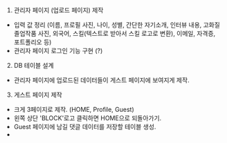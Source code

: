 1. 관리자 페이지 (업로드 페이지) 제작

- 입력 값 정리 (이름, 프로필 사진, 나이, 성별, 간단한 자기소개, 인터뷰 내용, 고화질 졸업작품 사진, 외국어, 스킬(텍스트로 받아서 스킬 로고로 변환), 이메일, 자격증, 포트폴리오 등)
- 관리자 페이지 로그인 기능 구현 (?)

2. DB 테이블 설계

- 관리자 페이지에 업로드된 데이터들이 게스트 페이지에 보여지게 제작.

3. 게스트 페이지 제작

- 크게 3페이지로 제작. (HOME, Profile, Guest)
- 왼쪽 상단 'BLOCK'로고 클릭하면 HOME으로 되돌아가기.
- Guest 페이지에 남길 댓글 데이터를 저장할 테이블 생성.
-
